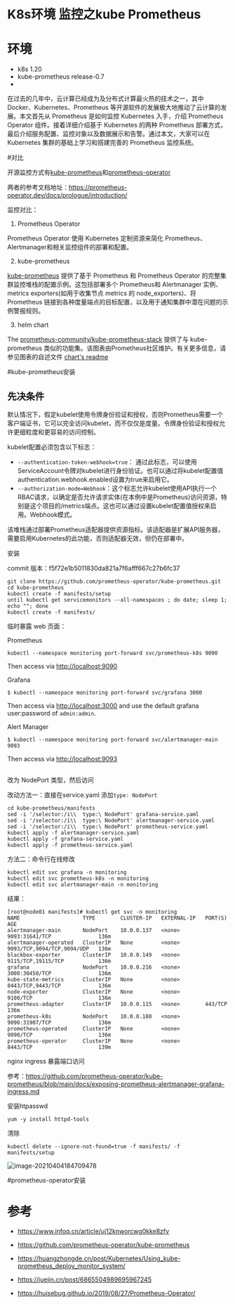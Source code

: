 # K8s环境 监控之kube Prometheus


<!--more-->

# 环境

- k8s 1.20
- kube-prometheus release-0.7
- 

在过去的几年中，云计算已经成为及分布式计算最火热的技术之一，其中 Docker、Kubernetes、Prometheus 等开源软件的发展极大地推动了云计算的发展。本文首先从 Prometheus 是如何监控 Kubernetes 入手，介绍 Prometheus Operator 组件。接着详细介绍基于 Kubernetes 的两种 Prometheus 部署方式，最后介绍服务配置、监控对象以及数据展示和告警。通过本文，大家可以在 Kubernetes 集群的基础上学习和搭建完善的 Prometheus 监控系统。

#对比

开源监控方式有[kube-prometheus](https://github.com/prometheus-operator/kube-prometheus)和[prometheus-operator](https://github.com/prometheus-operator/prometheus-operator)

两者的参考文档地址：https://prometheus-operator.dev/docs/prologue/introduction/

监控对比：

1. Prometheus Operator

Prometheus Operator 使用 Kubernetes 定制资源来简化 Prometheus、Alertmanager和相关监控组件的部署和配置。

2. kube-prometheus

[kube-prometheus](https://github.com/prometheus-operator/kube-prometheus) 提供了基于 Prometheus 和 Prometheus Operator 的完整集群监控堆栈的配置示例。这包括部署多个 Prometheus和 Alertmanager 实例、metrics exporters(如用于收集节点 metrics 的 node_exporters)、将 Prometheus 链接到各种度量端点的目标配置，以及用于通知集群中潜在问题的示例警报规则。

3. helm chart

The [prometheus-community/kube-prometheus-stack](https://github.com/prometheus-community/helm-charts/tree/main/charts/kube-prometheus-stack) 提供了与 kube-prometheus 类似的功能集。该图表由Prometheus社区维护。有关更多信息，请参见图表的自述文件 [chart's readme](https://github.com/prometheus-community/helm-charts/tree/main/charts/kube-prometheus-stack#kube-prometheus-stack)

#kube-prometheus安装

## 先决条件

默认情况下，假定kubelet使用令牌身份验证和授权，否则Prometheus需要一个客户端证书，它可以完全访问kubelet，而不仅仅是度量。令牌身份验证和授权允许更细粒度和更容易的访问控制。

kubelet配置必须包含以下标志：

- `--authentication-token-webhook=true`： 通过此标志，可以使用ServiceAccount令牌对kubelet进行身份验证。也可以通过将kubelet配置值authentication.webhook.enabled设置为true来启用它。
- `--authorization-mode=Webhook`：这个标志允许kubelet使用API执行一个RBAC请求，以确定是否允许请求实体(在本例中是Prometheus)访问资源，特别是这个项目的/metrics端点。这也可以通过设置kubelet配置值授权来启用。Webhook模式。

该堆栈通过部署Prometheus适配器提供资源指标。该适配器是扩展API服务器，需要启用Kubernetes的此功能，否则适配器无效，但仍在部署中。



安装

commit 版本：f5f72e1b5011830da821a7f6afff667c27b6fc37

```
git clone https://github.com/prometheus-operator/kube-prometheus.git
cd kube-prometheus
kubectl create -f manifests/setup
until kubectl get servicemonitors --all-namespaces ; do date; sleep 1; echo ""; done
kubectl create -f manifests/
```

临时暴露 web 页面：

Prometheus

```
kubectl --namespace monitoring port-forward svc/prometheus-k8s 9090
```

Then access via [http://localhost:9090](http://localhost:9090/)

Grafana

```
$ kubectl --namespace monitoring port-forward svc/grafana 3000
```

Then access via [http://localhost:3000](http://localhost:3000/) and use the default grafana user:password of `admin:admin`.

Alert Manager

```
$ kubectl --namespace monitoring port-forward svc/alertmanager-main 9093
```

Then access via [http://localhost:9093](http://localhost:9093/)

## 

改为 NodePort 类型，然后访问

改动方法一：直接在service.yaml 添加`type: NodePort`

```
cd kube-prometheus/manifests
sed -i '/selector:/i\\  type:\ NodePort' grafana-service.yaml 
sed -i '/selector:/i\\  type:\ NodePort' alertmanager-service.yaml
sed -i '/selector:/i\\  type:\ NodePort' prometheus-service.yaml
kubectl apply -f alertmanager-service.yaml 
kubectl apply -f grafana-service.yaml 
kubectl apply -f prometheus-service.yaml
```

方法二：命令行在线修改

```
kubectl edit svc grafana -n monitoring
kubectl edit svc prometheus-k8s -n monitoring
kubectl edit svc alertmanager-main -n monitoring
```

结果：

```
[root@node01 manifests]# kubectl get svc -n monitoring
NAME                    TYPE        CLUSTER-IP   EXTERNAL-IP   PORT(S)                      AGE
alertmanager-main       NodePort    10.0.0.137   <none>        9093:31641/TCP               136m
alertmanager-operated   ClusterIP   None         <none>        9093/TCP,9094/TCP,9094/UDP   136m
blackbox-exporter       ClusterIP   10.0.0.149   <none>        9115/TCP,19115/TCP           136m
grafana                 NodePort    10.0.0.216   <none>        3000:30450/TCP               136m
kube-state-metrics      ClusterIP   None         <none>        8443/TCP,9443/TCP            136m
node-exporter           ClusterIP   None         <none>        9100/TCP                     136m
prometheus-adapter      ClusterIP   10.0.0.115   <none>        443/TCP                      136m
prometheus-k8s          NodePort    10.0.0.180   <none>        9090:31907/TCP               136m
prometheus-operated     ClusterIP   None         <none>        9090/TCP                     136m
prometheus-operator     ClusterIP   None         <none>        8443/TCP                     139m
```





nginx ingress 暴露端口访问

参考：https://github.com/prometheus-operator/kube-prometheus/blob/main/docs/exposing-prometheus-alertmanager-grafana-ingress.md

安装htpasswd

```
yum -y install httpd-tools
```



清除

```
kubectl delete --ignore-not-found=true -f manifests/ -f manifests/setup
```

![image-20210404184709478](https://cdn.jsdelivr.net/gh/ZhaoUncle/image@main/blog/20210404184709.png)

#prometheus-operator安装



# 参考

- https://www.infoq.cn/article/uj12knworcwg0kke8zfv

- https://github.com/prometheus-operator/kube-prometheus

- https://huangzhongde.cn/post/Kubernetes/Using_kube-prometheus_deploy_monitor_system/
- https://juejin.cn/post/6865504989695967245
- https://huisebug.github.io/2019/08/27/Prometheus-Operator/
